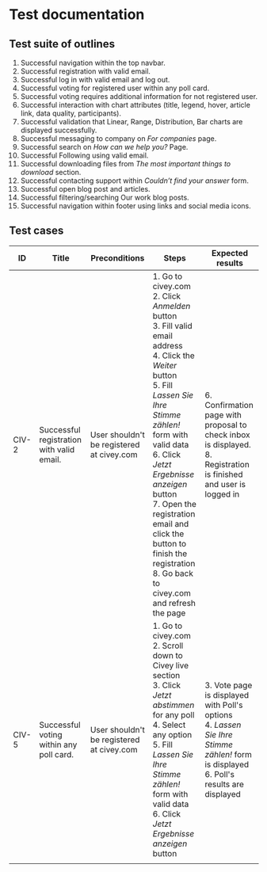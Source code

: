 # Test documentation

## Test suite of outlines
1. Successful navigation within the top navbar.
2. Successful registration with valid email.
3. Successful log in with valid email and log out.
4. Successful voting for registered user within any poll card.
5. Successful voting requires additional information for not registered user.
6. Successful interaction with chart attributes (title, legend, hover, article link, data quality, participants).
7. Successful validation that Linear, Range, Distribution, Bar charts are displayed successfully.
8. Successful messaging to company on *For companies* page.
9. Successful search on *How can we help you?* Page.
10. Successful Following using valid email.
11. Successful downloading files from *The most important things to download* section.
12. Successful contacting support within *Couldn’t find your answer* form.
13. Successful open blog post and articles.
14. Successful filtering/searching Our work blog posts.
16. Successful navigation within footer using links and social media icons.

## Test cases
| ID    | Title                                     | Preconditions                             | Steps                                                                                                                                                                                                                                                                                                                                                               | Expected results                                                                                                                          |
|-------|-------------------------------------------|-------------------------------------------|---------------------------------------------------------------------------------------------------------------------------------------------------------------------------------------------------------------------------------------------------------------------------------------------------------------------------------------------------------------------|-------------------------------------------------------------------------------------------------------------------------------------------|
| CIV-2 | Successful registration with valid email. | User shouldn't be registered at civey.com | 1. Go to civey.com  <br>2. Click *Anmelden* button<br>3. Fill valid email address<br>4. Click the *Weiter* button<br>5. Fill *Lassen Sie Ihre Stimme zählen!* form with valid data<br>6. Click *Jetzt Ergebnisse anzeigen* button<br>7. Open the registration email and click the button to finish the registration<br>8. Go back to civey.com and refresh the page | 6. Confirmation page with proposal to check inbox is displayed.<br>8. Registration is finished and user is logged in                      |
| CIV-5 | Successful voting within any poll card.   | User shouldn't be registered at civey.com | 1. Go to civey.com <br>2. Scroll down to Civey live section<br>3. Click *Jetzt abstimmen* for any poll<br>4. Select any option<br>5. Fill *Lassen Sie Ihre Stimme zählen!* form with valid data<br>6. Click *Jetzt Ergebnisse anzeigen* button                                                                                                                      | 3. Vote page is displayed with Poll's options<br>4. *Lassen Sie Ihre Stimme zählen!* form is displayed<br>6. Poll's results are displayed |
|       |                                           |                                           |                                                                                                                                                                                                                                                                                                                                                                     |                                                                                                                                           |
